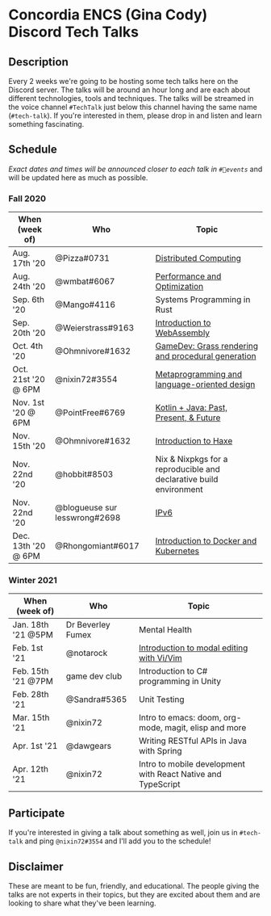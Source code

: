 # Concordia ENCS (Gina Cody) Discord Tech Talks

## Description
Every 2 weeks we're going to be hosting some tech talks here on the Discord server. The talks will be around an hour long and are each about different technologies, tools and techniques. The talks will be streamed in the voice channel `#TechTalk` just below this channel having the same name (`#tech-talk`). If you're interested in them, please drop in and listen and learn something fascinating.

## Schedule
*Exact dates and times will be announced closer to each talk in `#📆events`* and will be updated here as much as possible.

### Fall 2020
| When (week of)      | Who                           | Topic                                                                          |
|---------------------|-------------------------------|--------------------------------------------------------------------------------|
| Aug. 17th '20       | @Pizza#0731                   | [Distributed Computing](distributed-systems/)                                  |
| Aug. 24th '20       | @wmbat#6067                   | [Performance and Optimization](performance-optimization/)                      |
| Sep. 6th '20        | @Mango#4116                   | Systems Programming in Rust                                                    |
| Sep. 20th '20       | @Weierstrass#9163             | [Introduction to WebAssembly](intro-to-wasm/)                                  |
| Oct. 4th '20        | @Ohmnivore#1632               | [GameDev: Grass rendering and procedural generation](gamedev-grass-rendering/) |
| Oct. 21st '20 @ 6PM | @nixin72#3554                 | [Metaprogramming and language-oriented design](metaprogramming/)               |
| Nov. 1st  '20 @ 6PM | @PointFree#6769               | [Kotlin + Java: Past, Present, & Future](kotlin-java/)                         |
| Nov. 15th '20       | @Ohmnivore#1632               | [Introduction to Haxe](intro-to-haxe/)                                         |
| Nov. 22nd '20       | @hobbit#8503                  | Nix & Nixpkgs for a reproducible and declarative build environment             |
| Nov. 22nd '20       | @blogueuse sur lesswrong#2698 | [IPv6](ipv6/)                                                                  |
| Dec. 13th '20 @ 6PM | @Rhongomiant#6017             | [Introduction to Docker and Kubernetes](docker-kubernetes/)                    |

### Winter 2021
| When (week of)      | Who                           | Topic                                                                          |
|---------------------|-------------------------------|--------------------------------------------------------------------------------|
| Jan. 18th '21 @5PM  | Dr Beverley Fumex             | Mental Health                                                                  |
| Feb. 1st  '21       | @notarock                     | [Introduction to modal editing with Vi/Vim](modal-editing-in-vim/)             |
| Feb. 15th '21 @7PM  | game dev club                 | Introduction to C# programming in Unity                                        |
| Feb. 28th '21       | @Sandra#5365                  | Unit Testing                                                                   |
| Mar. 15th '21       | @nixin72                      | Intro to emacs: doom, org-mode, magit, elisp and more                          |
| Apr. 1st  '21       | @dawgears                     | Writing RESTful APIs in Java with Spring                                       |
| Apr. 12th '21       | @nixin72                      | Intro to mobile development with React Native and TypeScript                   |


## Participate
If you're interested in giving a talk about something as well, join us in `#tech-talk` and ping `@nixin72#3554` and I'll add you to the schedule! 

## Disclaimer
These are meant to be fun, friendly, and educational. The people giving the talks are not experts in their topics, but they are excited about them and are looking to share what they've been learning.
